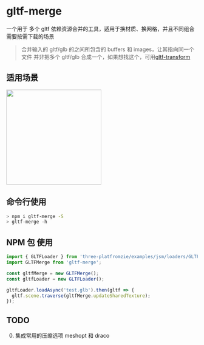 # gltf-merge

一个用于 多个 gltf 依赖资源合并的工具，适用于换材质、换网格，并且不同组合需要按需下载的场景

> 合并输入的 gltf/glb 的之间所包含的 buffers 和 images，让其指向同一个文件
> 并非把多个 gltf/glb 合成一个，如果想找这个，可用[gltf-transform](https://gltf-transform.donmccurdy.com/cli.html)

## 适用场景

<div>
  <img src="https://raw.githubusercontent.com/deepkolos/gltf-merge/master/demo.gif" width="250" alt="" />
</div>

## 命令行使用

```sh
> npm i gltf-merge -S
> gltf-merge -h
```

## NPM 包 使用

```js
import { GLTFLoader } from 'three-platfromzie/examples/jsm/loaders/GLTFLoader';
import GLTFMerge from 'gltf-merge';

const gltfMerge = new GLTFMerge();
const gltfLoader = new GLTFLoader();

gltfLoader.loadAsync('test.glb').then(gltf => {
  gltf.scene.traverse(gltfMerge.updateSharedTexture);
});
```

## TODO

0. 集成常用的压缩选项 meshopt 和 draco
